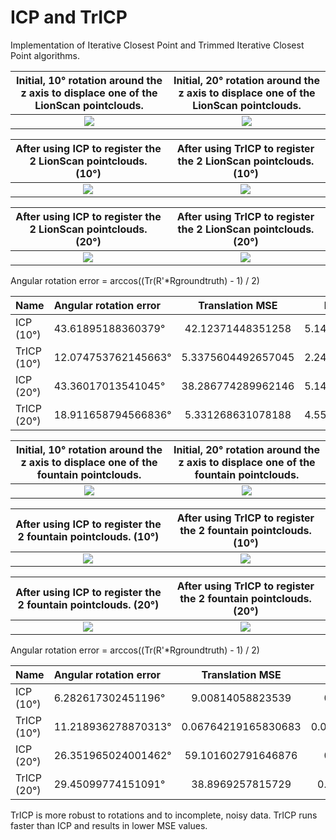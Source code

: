 # ICP and TrICP

Implementation of Iterative Closest Point and Trimmed Iterative Closest Point algorithms.

Initial, 10° rotation around the z axis to displace one of the LionScan pointclouds.            | Initial, 20° rotation around the z axis to displace one of the LionScan pointclouds.
:-------------------------:|:-------------------------:
![](https://github.com/nyakasko/3dsens_icp/blob/main/images/LionScan_rotated.PNG?raw=true)  |  ![](https://github.com/nyakasko/3dsens_icp/blob/main/images/LionScan_rotated_20.PNG?raw=true)

After using ICP to register the 2 LionScan pointclouds. (10°)            | After using TrICP to register the 2 LionScan pointclouds. (10°)
:-------------------------:|:-------------------------:
![](https://github.com/nyakasko/3dsens_icp/blob/main/images/icp_registered_LionScan_rotated.PNG?raw=true)  |  ![](https://github.com/nyakasko/3dsens_icp/blob/main/images/tricp_registered_LionScan_rotated.PNG?raw=true)

After using ICP to register the 2 LionScan pointclouds. (20°)            | After using TrICP to register the 2 LionScan pointclouds. (20°)
:-------------------------:|:-------------------------:
![](https://github.com/nyakasko/3dsens_icp/blob/main/images/icp_registered_LionScan_rotated_20.PNG?raw=true)  |  ![](https://github.com/nyakasko/3dsens_icp/blob/main/images/tricp_registered_LionScan_rotated_20.PNG?raw=true)

Angular rotation error = arccos((Tr(R'*Rgroundtruth) - 1) / 2)

|Name | Angular rotation error | Translation MSE | MSE | Runtime |
| :---         | :---         |     :---:      |          ---: |          ---: |
| ICP (10°)         |  43.61895188360379°   | 42.12371448351258    | 5.14622    |       33.2789 s        |
| TrICP (10°)       |  12.074753762145663°     | 5.3375604492657045       | 2.24015      |          10.1002 s     |
| ICP (20°)         |  43.36017013541045°   | 38.286774289962146    | 5.14622   |       34.7251 s        |
| TrICP (20°)       |  18.911658794566836°     | 5.331268631078188       | 4.55636      |          13.7501 s     |

Initial, 10° rotation around the z axis to displace one of the fountain pointclouds.           | Initial, 20° rotation around the z axis to displace one of the fountain pointclouds.
:-------------------------:|:-------------------------:
![](https://github.com/nyakasko/3dsens_icp/blob/main/images/fountain_rotated.PNG?raw=true)  |  ![](https://github.com/nyakasko/3dsens_icp/blob/main/images/fountain_rotated_20.PNG?raw=true)

After using ICP to register the 2 fountain pointclouds. (10°)          | After using TrICP to register the 2 fountain pointclouds. (10°)
:-------------------------:|:-------------------------:
![](https://github.com/nyakasko/3dsens_icp/blob/main/images/icp_registered_fountain_rotated.PNG?raw=true) |  ![](https://github.com/nyakasko/3dsens_icp/blob/main/images/tricp_registered_fountain_rotated.PNG?raw=true)

After using ICP to register the 2 fountain pointclouds. (20°)          | After using TrICP to register the 2 fountain pointclouds. (20°)
:-------------------------:|:-------------------------:
![](https://github.com/nyakasko/3dsens_icp/blob/main/images/icp_registered_fountain_rotated_20.PNG?raw=true) |  ![](https://github.com/nyakasko/3dsens_icp/blob/main/images/tricp_registered_fountain_rotated_20.PNG?raw=true)

Angular rotation error = arccos((Tr(R'*Rgroundtruth) - 1) / 2)

|Name | Angular rotation error | Translation MSE | MSE | Runtime |
| :---         | :---         |     :---:      |          ---: |          ---: |
| ICP     (10°)    |  6.282617302451196°   | 9.00814058823539   | 0.270625    |       24.8517 s       |
| TrICP    (10°)      | 11.218936278870313°     | 0.06764219165830683      | 0.00709813      |          13.1458 s     |
| ICP     (20°)     |  26.351965024001462°   | 59.101602791646876    | 0.251174    |       63.4932 s       |
| TrICP     (20°)     | 29.45099774151091°     | 38.8969257815729      | 0.0238604     |         13.1965 s     |

TrICP is more robust to rotations and to incomplete, noisy data. 
TrICP runs faster than ICP and results in lower MSE values.
